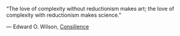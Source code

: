 “The love of complexity without reductionism makes art; the love of complexity with reductionism makes science.”

― Edward O. Wilson, [Consilience](https://www.goodreads.com/book/show/55981.Consilience)
